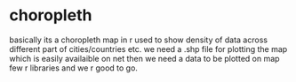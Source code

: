 # choropleth
basically its a choropleth map in r used to show density of data across different part of cities/countries etc.
we need a .shp file for plotting the map which is easily availaible on net
then we need a data to be plotted on map
few r libraries and we r good to go.
